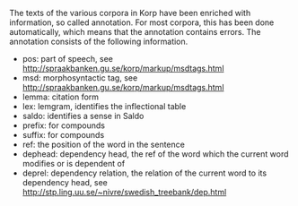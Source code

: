 
The texts of the various corpora in Korp have been enriched with information, so called annotation. For most corpora, this has been done automatically, which means that the annotation contains errors. The annotation consists of the following information.


* pos: part of speech, see http://spraakbanken.gu.se/korp/markup/msdtags.html
* msd: morphosyntactic tag, see http://spraakbanken.gu.se/korp/markup/msdtags.html
* lemma: citation form
* lex: lemgram, identifies the inflectional table
* saldo: identifies a sense in Saldo
* prefix: for compounds
* suffix: for compounds
* ref: the position of the word in the sentence
* dephead: dependency head, the ref of the word which the current word modifies or is dependent of
* deprel: dependency relation, the relation of the current word to its dependency head, see http://stp.ling.uu.se/~nivre/swedish_treebank/dep.html
